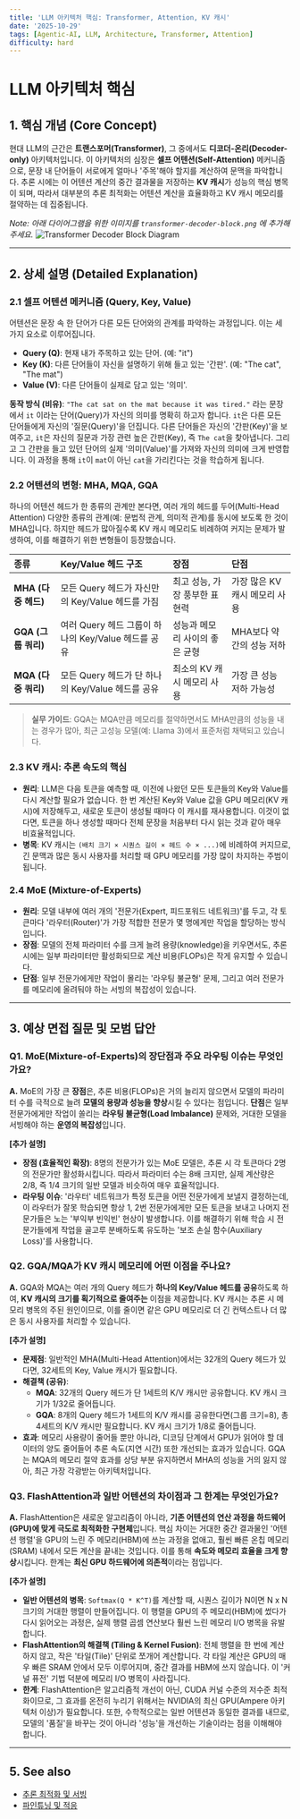 ```yaml
---
title: 'LLM 아키텍처 핵심: Transformer, Attention, KV 캐시'
date: '2025-10-29'
tags: [Agentic-AI, LLM, Architecture, Transformer, Attention]
difficulty: hard
---
```


# LLM 아키텍처 핵심

## 1. 핵심 개념 (Core Concept)

현대 LLM의 근간은 **트랜스포머(Transformer)**, 그 중에서도 **디코더-온리(Decoder-only)** 아키텍처입니다. 이 아키텍처의 심장은 **셀프 어텐션(Self-Attention)** 메커니즘으로, 문장 내 단어들이 서로에게 얼마나 '주목'해야 할지를 계산하여 문맥을 파악합니다. 추론 시에는 이 어텐션 계산의 중간 결과물을 저장하는 **KV 캐시**가 성능의 핵심 병목이 되며, 따라서 대부분의 추론 최적화는 어텐션 계산을 효율화하고 KV 캐시 메모리를 절약하는 데 집중됩니다.

*Note: 아래 다이어그램을 위한 이미지를 `transformer-decoder-block.png` 에 추가해주세요.*
![Transformer Decoder Block Diagram](../../images/transformer-decoder-block.png)

______________________________________________________________________

## 2. 상세 설명 (Detailed Explanation)

### 2.1 셀프 어텐션 메커니즘 (Query, Key, Value)

어텐션은 문장 속 한 단어가 다른 모든 단어와의 관계를 파악하는 과정입니다. 이는 세 가지 요소로 이루어집니다.

- **Query (Q)**: 현재 내가 주목하고 있는 단어. (예: "it")
- **Key (K)**: 다른 단어들이 자신을 설명하기 위해 들고 있는 '간판'. (예: "The cat", "The mat")
- **Value (V)**: 다른 단어들이 실제로 담고 있는 '의미'.

**동작 방식 (비유)**: `"The cat sat on the mat because it was tired."` 라는 문장에서 `it` 이라는 단어(Query)가 자신의 의미를 명확히 하고자 합니다. `it`은 다른 모든 단어들에게 자신의 '질문(Query)'을 던집니다. 다른 단어들은 자신의 '간판(Key)'을 보여주고, `it`은 자신의 질문과 가장 관련 높은 간판(Key), 즉 `The cat`을 찾아냅니다. 그리고 그 간판을 들고 있던 단어의 실제 '의미(Value)'를 가져와 자신의 의미에 크게 반영합니다. 이 과정을 통해 `it`이 `mat`이 아닌 `cat`을 가리킨다는 것을 학습하게 됩니다.

### 2.2 어텐션의 변형: MHA, MQA, GQA

하나의 어텐션 헤드가 한 종류의 관계만 본다면, 여러 개의 헤드를 두어(Multi-Head Attention) 다양한 종류의 관계(예: 문법적 관계, 의미적 관계)를 동시에 보도록 한 것이 MHA입니다. 하지만 헤드가 많아질수록 KV 캐시 메모리도 비례하여 커지는 문제가 발생하여, 이를 해결하기 위한 변형들이 등장했습니다.

| 종류                | Key/Value 헤드 구조                                 | 장점                           | 단점                          |
| :------------------ | :-------------------------------------------------- | :----------------------------- | :---------------------------- |
| **MHA (다중 헤드)** | 모든 Query 헤드가 자신만의 Key/Value 헤드를 가짐    | 최고 성능, 가장 풍부한 표현력  | 가장 많은 KV 캐시 메모리 사용 |
| **GQA (그룹 쿼리)** | 여러 Query 헤드 그룹이 하나의 Key/Value 헤드를 공유 | 성능과 메모리 사이의 좋은 균형 | MHA보다 약간의 성능 저하      |
| **MQA (다중 쿼리)** | 모든 Query 헤드가 단 하나의 Key/Value 헤드를 공유   | 최소의 KV 캐시 메모리 사용     | 가장 큰 성능 저하 가능성      |

> **실무 가이드**: GQA는 MQA만큼 메모리를 절약하면서도 MHA만큼의 성능을 내는 경우가 많아, 최근 고성능 모델(예: Llama 3)에서 표준처럼 채택되고 있습니다.

### 2.3 KV 캐시: 추론 속도의 핵심

- **원리**: LLM은 다음 토큰을 예측할 때, 이전에 나왔던 모든 토큰들의 Key와 Value를 다시 계산할 필요가 없습니다. 한 번 계산된 Key와 Value 값을 GPU 메모리(KV 캐시)에 저장해두고, 새로운 토큰이 생성될 때마다 이 캐시를 재사용합니다. 이것이 없다면, 토큰을 하나 생성할 때마다 전체 문장을 처음부터 다시 읽는 것과 같아 매우 비효율적입니다.
- **병목**: KV 캐시는 `(배치 크기 × 시퀀스 길이 × 헤드 수 × ...)`에 비례하여 커지므로, 긴 문맥과 많은 동시 사용자를 처리할 때 GPU 메모리를 가장 많이 차지하는 주범이 됩니다.

### 2.4 MoE (Mixture-of-Experts)

- **원리**: 모델 내부에 여러 개의 '전문가(Expert, 피드포워드 네트워크)'를 두고, 각 토큰마다 '라우터(Router)'가 가장 적합한 전문가 몇 명에게만 작업을 할당하는 방식입니다.
- **장점**: 모델의 전체 파라미터 수를 크게 늘려 용량(knowledge)을 키우면서도, 추론 시에는 일부 파라미터만 활성화되므로 계산 비용(FLOPs)은 작게 유지할 수 있습니다.
- **단점**: 일부 전문가에게만 작업이 몰리는 '라우팅 불균형' 문제, 그리고 여러 전문가를 메모리에 올려둬야 하는 서빙의 복잡성이 있습니다.

______________________________________________________________________

## 3. 예상 면접 질문 및 모범 답안

### Q1. MoE(Mixture-of-Experts)의 장단점과 주요 라우팅 이슈는 무엇인가요?

**A.** MoE의 가장 큰 **장점**은, 추론 비용(FLOPs)은 거의 늘리지 않으면서 모델의 파라미터 수를 극적으로 늘려 **모델의 용량과 성능을 향상**시킬 수 있다는 점입니다. **단점**은 일부 전문가에게만 작업이 쏠리는 **라우팅 불균형(Load Imbalance)** 문제와, 거대한 모델을 서빙해야 하는 **운영의 복잡성**입니다.

**\[추가 설명\]**

- **장점 (효율적인 확장)**: 8명의 전문가가 있는 MoE 모델은, 추론 시 각 토큰마다 2명의 전문가만 활성화시킵니다. 따라서 파라미터 수는 8배 크지만, 실제 계산량은 2/8, 즉 1/4 크기의 일반 모델과 비슷하여 매우 효율적입니다.
- **라우팅 이슈**: '라우터' 네트워크가 특정 토큰을 어떤 전문가에게 보낼지 결정하는데, 이 라우터가 잘못 학습되면 항상 1, 2번 전문가에게만 모든 토큰을 보내고 나머지 전문가들은 노는 '부익부 빈익빈' 현상이 발생합니다. 이를 해결하기 위해 학습 시 전문가들에게 작업을 골고루 분배하도록 유도하는 '보조 손실 함수(Auxiliary Loss)'를 사용합니다.

### Q2. GQA/MQA가 KV 캐시 메모리에 어떤 이점을 주나요?

**A.** GQA와 MQA는 여러 개의 Query 헤드가 **하나의 Key/Value 헤드를 공유**하도록 하여, **KV 캐시의 크기를 획기적으로 줄여주는** 이점을 제공합니다. KV 캐시는 추론 시 메모리 병목의 주된 원인이므로, 이를 줄이면 같은 GPU 메모리로 더 긴 컨텍스트나 더 많은 동시 사용자를 처리할 수 있습니다.

**\[추가 설명\]**

- **문제점**: 일반적인 MHA(Multi-Head Attention)에서는 32개의 Query 헤드가 있다면, 32세트의 Key, Value 캐시가 필요합니다.
- **해결책 (공유)**:
  - **MQA**: 32개의 Query 헤드가 단 1세트의 K/V 캐시만 공유합니다. KV 캐시 크기가 1/32로 줄어듭니다.
  - **GQA**: 8개의 Query 헤드가 1세트의 K/V 캐시를 공유한다면(그룹 크기=8), 총 4세트의 K/V 캐시만 필요합니다. KV 캐시 크기가 1/8로 줄어듭니다.
- **효과**: 메모리 사용량이 줄어들 뿐만 아니라, 디코딩 단계에서 GPU가 읽어야 할 데이터의 양도 줄어들어 추론 속도(지연 시간) 또한 개선되는 효과가 있습니다. GQA는 MQA의 메모리 절약 효과를 상당 부분 유지하면서 MHA의 성능을 거의 잃지 않아, 최근 가장 각광받는 아키텍처입니다.

### Q3. FlashAttention과 일반 어텐션의 차이점과 그 한계는 무엇인가요?

**A.** FlashAttention은 새로운 알고리즘이 아니라, **기존 어텐션의 연산 과정을 하드웨어(GPU)에 맞게 극도로 최적화한 구현체**입니다. 핵심 차이는 거대한 중간 결과물인 '어텐션 행렬'을 GPU의 느린 주 메모리(HBM)에 쓰는 과정을 없애고, 훨씬 빠른 온칩 메모리(SRAM) 내에서 모든 계산을 끝내는 것입니다. 이를 통해 **속도와 메모리 효율을 크게 향상**시킵니다. 한계는 **최신 GPU 하드웨어에 의존적**이라는 점입니다.

**\[추가 설명\]**

- **일반 어텐션의 병목**: `Softmax(Q * K^T)`를 계산할 때, 시퀀스 길이가 N이면 N x N 크기의 거대한 행렬이 만들어집니다. 이 행렬을 GPU의 주 메모리(HBM)에 썼다가 다시 읽어오는 과정은, 실제 행렬 곱셈 연산보다 훨씬 느린 메모리 I/O 병목을 유발합니다.
- **FlashAttention의 해결책 (Tiling & Kernel Fusion)**: 전체 행렬을 한 번에 계산하지 않고, 작은 '타일(Tile)' 단위로 쪼개어 계산합니다. 각 타일 계산은 GPU의 매우 빠른 SRAM 안에서 모두 이루어지며, 중간 결과를 HBM에 쓰지 않습니다. 이 '커널 퓨전' 기법 덕분에 메모리 I/O 병목이 사라집니다.
- **한계**: FlashAttention은 알고리즘적 개선이 아닌, CUDA 커널 수준의 저수준 최적화이므로, 그 효과를 온전히 누리기 위해서는 NVIDIA의 최신 GPU(Ampere 아키텍처 이상)가 필요합니다. 또한, 수학적으로는 일반 어텐션과 동일한 결과를 내므로, 모델의 '품질'을 바꾸는 것이 아니라 '성능'을 개선하는 기술이라는 점을 이해해야 합니다.

______________________________________________________________________

## 5. See also

- [추론 최적화 및 서빙](./inference-optimization-and-serving.md)
- [파인튜닝 및 적응](./fine-tuning-and-adaptation.md)
